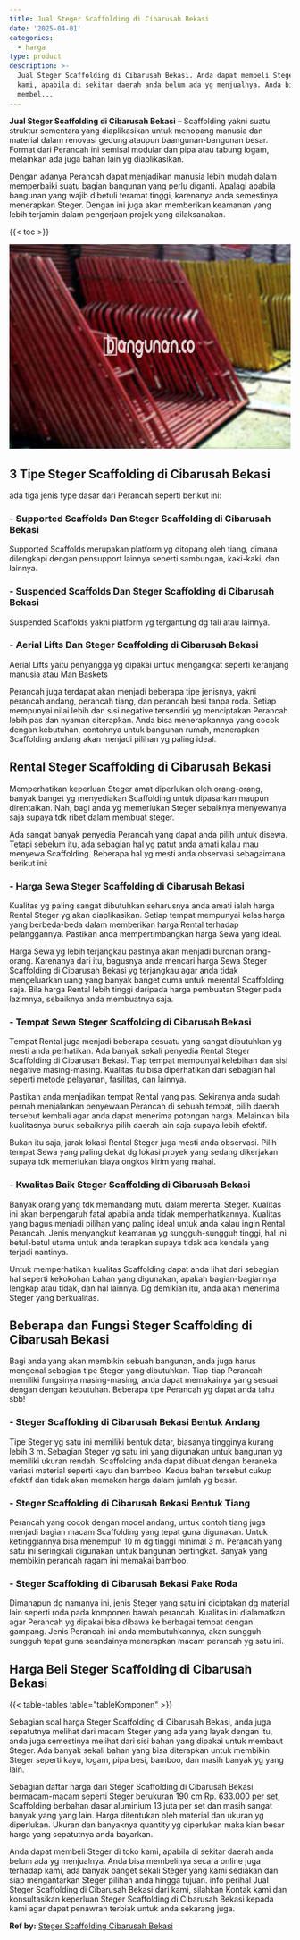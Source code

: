 ```yaml
---
title: Jual Steger Scaffolding di Cibarusah Bekasi
date: '2025-04-01'
categories:
  - harga
type: product
description: >-
  Jual Steger Scaffolding di Cibarusah Bekasi. Anda dapat membeli Steger di toko
  kami, apabila di sekitar daerah anda belum ada yg menjualnya. Anda bisa
  membel...
---
```


**Jual Steger Scaffolding di Cibarusah Bekasi** – Scaffolding yakni suatu struktur sementara yang diaplikasikan untuk menopang manusia dan material dalam renovasi gedung ataupun baangunan-bangunan besar. Format dari Perancah ini semisal modular dan pipa atau tabung logam, melainkan ada juga bahan lain yg diaplikasikan.

Dengan adanya Perancah dapat menjadikan manusia lebih mudah dalam memperbaiki suatu bagian bangunan yang perlu diganti. Apalagi apabila bangunan yang wajib dibetuli teramat tinggi, karenanya anda semestinya menerapkan Steger. Dengan ini juga akan memberikan keamanan yang lebih terjamin dalam pengerjaan projek yang dilaksanakan.

{{< toc >}}

![Jual Steger Scaffolding di Cibarusah Bekasi](/images/sewa-scaffolding-steger-30.png)

## 3 Tipe Steger Scaffolding di Cibarusah Bekasi

ada tiga jenis type dasar dari Perancah seperti berikut ini:

### \- Supported Scaffolds Dan Steger Scaffolding di Cibarusah Bekasi

Supported Scaffolds merupakan platform yg ditopang oleh tiang, dimana dilengkapi dengan pensupport lainnya seperti sambungan, kaki-kaki, dan lainnya.

### \- Suspended Scaffolds Dan Steger Scaffolding di Cibarusah Bekasi

Suspended Scaffolds yakni platform yg tergantung dg tali atau lainnya.

### \- Aerial Lifts Dan Steger Scaffolding di Cibarusah Bekasi

Aerial Lifts yaitu penyangga yg dipakai untuk mengangkat seperti keranjang manusia atau Man Baskets

Perancah juga terdapat akan menjadi beberapa tipe jenisnya, yakni perancah andang, perancah tiang, dan perancah besi tanpa roda. Setiap mempunyai nilai lebih dan sisi negative tersendiri yg menciptakan Perancah lebih pas dan nyaman diterapkan. Anda bisa menerapkannya yang cocok dengan kebutuhan, contohnya untuk bangunan rumah, menerapkan Scaffolding andang akan menjadi pilihan yg paling ideal.

## Rental Steger Scaffolding di Cibarusah Bekasi

Memperhatikan keperluan Steger amat diperlukan oleh orang-orang, banyak banget yg menyediakan Scaffolding untuk dipasarkan maupun direntalkan. Nah, bagi anda yg memerlukan Steger sebaiknya menyewanya saja supaya tdk ribet dalam membuat steger.

Ada sangat banyak penyedia Perancah yang dapat anda pilih untuk disewa. Tetapi sebelum itu, ada sebagian hal yg patut anda amati kalau mau menyewa Scaffolding. Beberapa hal yg mesti anda observasi sebagaimana berikut ini:

### \- Harga Sewa Steger Scaffolding di Cibarusah Bekasi

Kualitas yg paling sangat dibutuhkan seharusnya anda amati ialah harga Rental Steger yg akan diaplikasikan. Setiap tempat mempunyai kelas harga yang berbeda-beda dalam memberikan harga Rental terhadap pelanggannya. Pastikan anda mempertimbangkan harga Sewa yang ideal.

Harga Sewa yg lebih terjangkau pastinya akan menjadi buronan orang-orang. Karenanya dari itu, bagusnya anda mencari harga Sewa Steger Scaffolding di Cibarusah Bekasi yg terjangkau agar anda tidak mengeluarkan uang yang banyak banget cuma untuk merental Scaffolding saja. Bila harga Rental lebih tinggi daripada harga pembuatan Steger pada lazimnya, sebaiknya anda membuatnya saja.

### \- Tempat Sewa Steger Scaffolding di Cibarusah Bekasi

Tempat Rental juga menjadi beberapa sesuatu yang sangat dibutuhkan yg mesti anda perhatikan. Ada banyak sekali penyedia Rental Steger Scaffolding di Cibarusah Bekasi. Tiap tempat mempunyai kelebihan dan sisi negative masing-masing. Kualitas itu bisa diperhatikan dari sebagian hal seperti metode pelayanan, fasilitas, dan lainnya.

Pastikan anda menjadikan tempat Rental yang pas. Sekiranya anda sudah pernah menjalankan penyewaan Perancah di sebuah tempat, pilih daerah tersebut kembali agar anda dapat menerima potongan harga. Melainkan bila kualitasnya buruk sebaiknya pilih daerah lain saja supaya lebih efektif.

Bukan itu saja, jarak lokasi Rental Steger juga mesti anda observasi. Pilih tempat Sewa yang paling dekat dg lokasi proyek yang sedang dikerjakan supaya tdk memerlukan biaya ongkos kirim yang mahal.

### \- Kwalitas Baik Steger Scaffolding di Cibarusah Bekasi

Banyak orang yang tdk memandang mutu dalam merental Steger. Kualitas ini akan berpengaruh fatal apabila anda tidak memperhatikannya. Kualitas yang bagus menjadi pilihan yang paling ideal untuk anda kalau ingin Rental Perancah. Jenis menyangkut keamanan yg sungguh-sungguh tinggi, hal ini betul-betul utama untuk anda terapkan supaya tidak ada kendala yang terjadi nantinya.

Untuk memperhatikan kualitas Scaffolding dapat anda lihat dari sebagian hal seperti kekokohan bahan yang digunakan, apakah bagian-bagiannya lengkap atau tidak, dan hal lainnya. Dg demikian itu, anda akan menerima Steger yang berkualitas.

## Beberapa dan Fungsi Steger Scaffolding di Cibarusah Bekasi

Bagi anda yang akan membikin sebuah bangunan, anda juga harus mengenal sebagian tipe Steger yang dibutuhkan. Tiap-tiap Perancah memiliki fungsinya masing-masing, anda dapat memakainya yang sesuai dengan dengan kebutuhan. Beberapa tipe Perancah yg dapat anda tahu sbb!

### \- Steger Scaffolding di Cibarusah Bekasi Bentuk Andang

Tipe Steger yg satu ini memiliki bentuk datar, biasanya tingginya kurang lebih 3 m. Sebagian Steger yg satu ini yang digunakan untuk bangunan yg memiliki ukuran rendah. Scaffolding anda dapat dibuat dengan beraneka variasi material seperti kayu dan bamboo. Kedua bahan tersebut cukup efektif dan tidak akan memakan harga dalam jumlah yg besar.

### \- Steger Scaffolding di Cibarusah Bekasi Bentuk Tiang

Perancah yang cocok dengan model andang, untuk contoh tiang juga menjadi bagian macam Scaffolding yang tepat guna digunakan. Untuk ketinggiannya bisa menempuh 10 m dg tinggi minimal 3 m. Perancah yang satu ini seringkali digunakan untuk bangunan bertingkat. Banyak yang membikin perancah ragam ini memakai bamboo.

### \- Steger Scaffolding di Cibarusah Bekasi Pake Roda

Dimanapun dg namanya ini, jenis Steger yang satu ini diciptakan dg material lain seperti roda pada komponen bawah perancah. Kualitas ini dialamatkan agar Perancah yg dipakai bisa dibawa ke berbagai tempat dengan gampang. Jenis Perancah ini anda membutuhkannya, akan sungguh-sungguh tepat guna seandainya menerapkan macam perancah yg satu ini.

## Harga Beli Steger Scaffolding di Cibarusah Bekasi

{{< table-tables table="tableKomponen" >}}

Sebagian soal harga Steger Scaffolding di Cibarusah Bekasi, anda juga sepatutnya melihat dari macam Steger yang ada yang layak dengan itu, anda juga semestinya melihat dari sisi bahan yang dipakai untuk membaut Steger. Ada banyak sekali bahan yang bisa diterapkan untuk membikin Steger seperti kayu, logam, pipa besi, bamboo, dan masih banyak yg yang lain.

Sebagian daftar harga dari Steger Scaffolding di Cibarusah Bekasi bermacam-macam seperti Steger berukuran 190 cm Rp. 633.000 per set, Scaffolding berbahan dasar aluminium 13 juta per set dan masih sangat banyak yang yang lain. Harga ditentukan oleh material dan ukuran yg diperlukan. Ukuran dan banyaknya quantity yg diperlukan maka kian besar harga yang sepatutnya anda bayarkan.

Anda dapat membeli Steger di toko kami, apabila di sekitar daerah anda belum ada yg menjualnya. Anda bisa membelinya secara online juga terhadap kami, ada banyak banget sekali Steger yang kami sediakan dan siap mengantarkan Steger pilihan anda hingga tujuan. info perihal Jual Steger Scaffolding di Cibarusah Bekasi dari kami, silahkan Kontak kami dan konsultasikan keperluan Steger Scaffolding di Cibarusah Bekasi kepada kami agar dapat penawran terbiak untuk anda sekarang juga.

**Ref by:** [Steger Scaffolding Cibarusah Bekasi](https://id.wikipedia.org/wiki/Steger)
